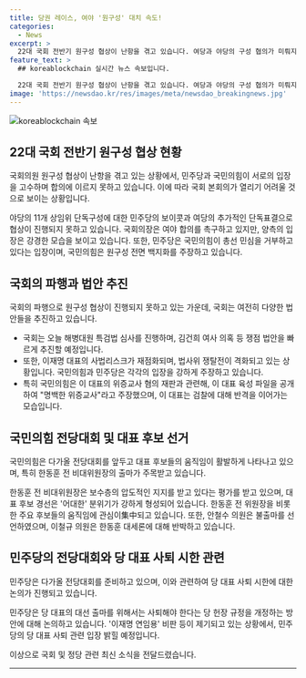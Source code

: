 ```yaml
---
title: 당권 레이스, 여야 '원구성' 대치 속도!
categories:
  - News
excerpt: >
  22대 국회 전반기 원구성 협상이 난항을 겪고 있습니다. 여당과 야당의 구성 협의가 미뤄지고 있어 국회 본회의가 불가능한 상황입니다. 민주당이 18개 상임위를 맡는 것에 대해 국민의힘이 이의를 제기하고, 이에 대한 야당의 압박도 이어지고 있습니다. 이를 통해 법사위에서의 쟁점 법안 심사가 빠른 속도로 추진되고 있으며, 대표 선거 준비도 한동훈 등 주자들이 활동 중이며, 민주당은 당 대표 사퇴 시한과 관련한 당헌 개정에 나서고 있습니다.
feature_text: >
  ## koreablockchain 실시간 뉴스 속보입니다.

  22대 국회 전반기 원구성 협상이 난항을 겪고 있습니다. 여당과 야당의 구성 협의가 미뤄지고 있어 국회 본회의가 불가능한 상황입니다. 민주당이 18개 상임위를 맡는 것에 대해 국민의힘이 이의를 제기하고, 이에 대한 야당의 압박도 이어지고 있습니다. 이를 통해 법사위에서의 쟁점 법안 심사가 빠른 속도로 추진되고 있으며, 대표 선거 준비도 한동훈 등 주자들이 활동 중이며, 민주당은 당 대표 사퇴 시한과 관련한 당헌 개정에 나서고 있습니다.
image: 'https://newsdao.kr/res/images/meta/newsdao_breakingnews.jpg'
---
```


<p><img src="https://newsdao.kr/res/images/meta/newsdao_breakingnews.jpg" alt="koreablockchain 속보" /></p>

<h2 data-ke-size="size26">22대 국회 전반기 원구성 협상 현황</h2>

<p>국회의원 원구성 협상이 난항을 겪고 있는 상황에서, 민주당과 국민의힘이 서로의 입장을 고수하며 합의에 이르지 못하고 있습니다. 이에 따라 국회 본회의가 열리기 어려울 것으로 보이는 상황입니다.</p>

<p data-ke-size="size16">
야당의 11개 상임위 단독구성에 대한 민주당의 보이콧과 여당의 추가적인 단독표결으로 협상이 진행되지 못하고 있습니다. 국회의장은 여야 합의를 촉구하고 있지만, 양측의 입장은 강경한 모습을 보이고 있습니다. 또한, 민주당은 국민의힘이 총선 민심을 거부하고 있다는 입장이며, 국민의힘은 원구성 전면 백지화를 주장하고 있습니다.
</p>

<h2 data-ke-size="size26">국회의 파행과 법안 추진</h2>

<p>국회의 파행으로 원구성 협상이 진행되지 못하고 있는 가운데, 국회는 여전히 다양한 법안들을 추진하고 있습니다.</p>

<ul>
<li>국회는 오늘 해병대원 특검법 심사를 진행하며, 김건희 여사 의혹 등 쟁점 법안을 빠르게 추진할 예정입니다.</li>
<li>또한, 이재명 대표의 사법리스크가 재점화되며, 법사위 쟁탈전이 격화되고 있는 상황입니다. 국민의힘과 민주당은 각각의 입장을 강하게 주장하고 있습니다.</li>
<li>특히 국민의힘은 이 대표의 위증교사 혐의 재판과 관련해, 이 대표 육성 파일을 공개하여 "명백한 위증교사"라고 주장했으며, 이 대표는 검찰에 대해 반격을 이어가는 모습입니다.</li>
</ul>

<h2 data-ke-size="size26">국민의힘 전당대회 및 대표 후보 선거</h2>

<p>국민의힘은 다가올 전당대회를 앞두고 대표 후보들의 움직임이 활발하게 나타나고 있으며, 특히 한동훈 전 비대위원장의 출마가 주목받고 있습니다.</p>

<p data-ke-size="size16">
한동훈 전 비대위원장은 보수층의 압도적인 지지를 받고 있다는 평가를 받고 있으며, 대표 후보 경선은 '어대한' 분위기가 강하게 형성되어 있습니다. 한동훈 전 위원장을 비롯한 주요 후보들의 움직임에 관심이集中되고 있습니다. 또한, 안철수 의원은 불출마를 선언하였으며, 이철규 의원은 한동훈 대세론에 대해 반박하고 있습니다.
</p>

<h2 data-ke-size="size26">민주당의 전당대회와 당 대표 사퇴 시한 관련</h2>

<p>민주당은 다가올 전당대회를 준비하고 있으며, 이와 관련하여 당 대표 사퇴 시한에 대한 논의가 진행되고 있습니다.</p>

<p data-ke-size="size16">
민주당은 당 대표의 대선 출마를 위해서는 사퇴해야 한다는 당 헌장 규정을 개정하는 방안에 대해 논의하고 있습니다. '이재명 연임용' 비판 등이 제기되고 있는 상황에서, 민주당의 당 대표 사퇴 관련 입장 밝힐 예정입니다.
</p>

<p>이상으로 국회 및 정당 관련 최신 소식을 전달드렸습니다.</p>

<hr>

